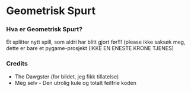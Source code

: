 # Geometrisk Spurt
### Hva er Geometrisk Spurt?
Et splitter nytt spill, som aldri har blitt gjort før!!! (please ikke saksøk meg, dette er bare et pygame-prosjekt (IKKE EN ENESTE KRONE TJENES)
### Credits
- The Dawgster (for bildet, jeg fikk tillatelse)
- Meg selv - Den utrolig kule og totalt feilfrie koden
